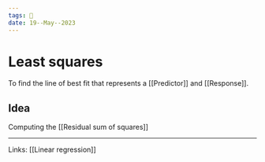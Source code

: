 ```yaml
---
tags: 🌱
date: 19--May--2023
---
```


# Least squares

To find the line of best fit that represents a [[Predictor]] and [[Response]].
## Idea
Computing the [[Residual sum of squares]]

---
Links: [[Linear regression]]